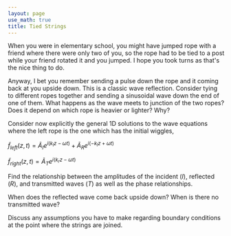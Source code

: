 ```yaml
---
layout: page
use_math: true
title: Tied Strings
---
```


When you were in elementary school, you might have jumped rope with a friend where there were only two of you, so the rope had to be tied to a post while your friend rotated it and you jumped. I hope you took turns as that's the nice thing to do.

Anyway, I bet you remember sending a pulse down the rope and it coming back at you upside down. This is a classic wave reflection. Consider tying to different ropes together and sending a sinusoidal wave down the end of one of them. What happens as the wave meets to junction of the two ropes? Does it depend on which rope is heavier or lighter? Why?

Consider now explicitly the general 1D solutions to the wave equations where the left rope is the one which has the initial wiggles,

$\tilde{f}_{left}(z,t) = \tilde{A}_Ie^{i(k_lz-\omega t)} + \tilde{A}_Re^{i(-k_lz+\omega t)}$

$\tilde{f}_{right}(z,t) = \tilde{A}_Te^{i(k_rz-\omega t)}$

Find the relationship between the amplitudes of the incident ($I$), reflected ($R$), and transmitted waves ($T$) as well as the phase relationships.

When does the reflected wave come back upside down? When is there no transmitted wave?

Discuss any assumptions you have to make regarding boundary conditions at the point where the strings are joined.
